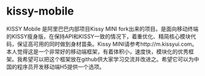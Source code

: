 # kissy-mobile
KISSY Mobile 是阿里巴巴内部项目Kissy MINI fork出来的项目。是面向移动终端的KISSY瘦身版，在保持API和KISSY一致的情况下，着重优化、精简核心模块代码，保证高可用的同时做到身材苗条。Kissy MINI请参考http://m.kissyui.com。
  本人觉得这是一个非常好的移动端框架，有着体积小，速度快，模块化的优秀框架。我希望可以把这个框架放在github供大家学习交流并改进之。希望它可以为中国的程序员开发移动端H5提供一个选项。
